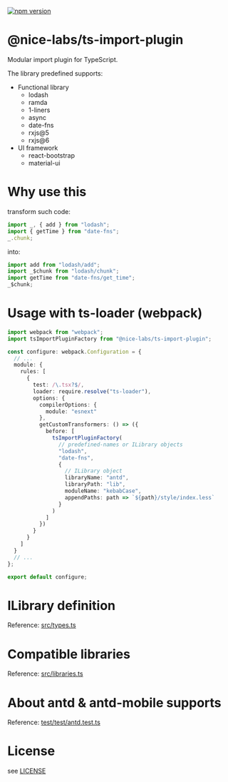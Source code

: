 [![npm version](https://badge.fury.io/js/%40nice-labs%2Fts-import-plugin.svg)](https://www.npmjs.com/package/@nice-labs/ts-import-plugin)

# @nice-labs/ts-import-plugin

Modular import plugin for TypeScript.

The library predefined supports:

- Functional library
  - lodash
  - ramda
  - 1-liners
  - async
  - date-fns
  - rxjs@5
  - rxjs@6
- UI framework
  - react-bootstrap
  - material-ui

# Why use this

transform such code:

```typescript
import _, { add } from "lodash";
import { getTime } from "date-fns";
_.chunk;
```

into:

```typescript
import add from "lodash/add";
import _$chunk from "lodash/chunk";
import getTime from "date-fns/get_time";
_$chunk;
```

# Usage with ts-loader (webpack)

```typescript
import webpack from "webpack";
import tsImportPluginFactory from "@nice-labs/ts-import-plugin";

const configure: webpack.Configuration = {
  // ...
  module: {
    rules: [
      {
        test: /\.tsx?$/,
        loader: require.resolve("ts-loader"),
        options: {
          compilerOptions: {
            module: "esnext"
          },
          getCustomTransformers: () => ({
            before: [
              tsImportPluginFactory(
                // predefined-names or ILibrary objects
                "lodash",
                "date-fns",
                {
                  // ILibrary object
                  libraryName: "antd",
                  libraryPath: "lib",
                  moduleName: "kebabCase",
                  appendPaths: path => `${path}/style/index.less`
                }
              )
            ]
          })
        }
      }
    ]
  }
  // ...
};

export default configure;
```

# ILibrary definition

Reference: [src/types.ts](src/types.ts)

# Compatible libraries

Reference: [src/libraries.ts](src/libraries.ts)

# About antd & antd-mobile supports

Reference: [test/test/antd.test.ts](test/test/antd.test.ts)

# License

see [LICENSE](LICENSE)
